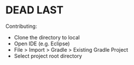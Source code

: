 # DEAD LAST

Contributing:
- Clone the directory to local
- Open IDE (e.g. Eclipse)
- File > Import > Gradle > Existing Gradle Project
- Select project root directory
